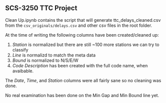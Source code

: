 ## SCS-3250 TTC Project

Clean Up.ipynb contains the script that will generate ttc_delays_cleaned.csv from the `csv_originals/delays.csv` and other csv files in the root folder.

At the time of writing the following columns have been created/cleaned up:

1. *Station* is normalized but there are still ~100 more stations we can try to classify
2. *Line* is normalizd to match the meta data
3. *Bound* is normalized to N/S/E/W
4. *Code Description* has been created with the full code name, when avaibable.

The *Date*, *Time*, and *Station* columns were all fairly sane so no cleaning was done.

No real examination has been done on the Min Gap and Min Bound line yet.




